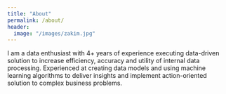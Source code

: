 ```yaml
---
title: "About"
permalink: /about/
header:
  image: "/images/zakim.jpg"
---
```


I am a data enthusiast with 4+ years of experience executing data-driven solution to increase efficiency, accuracy and utility of internal data processing. Experienced at creating data models and using machine learning algorithms to deliver insights and implement action-oriented solution to complex business problems.

